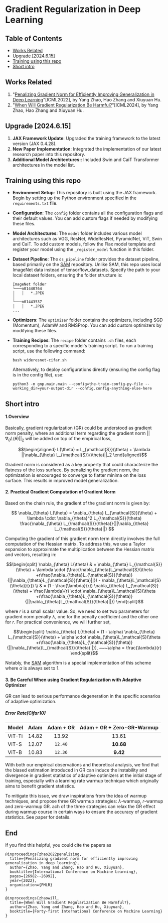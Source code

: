 # Gradient Regularization in Deep Learning

## Table of Contents
- [Works Related](#works-related)
- [Upgrade [2024.6.15]](#upgrade-2024615)
- [Training using this repo](#training-using-this-repo)
- [Short intro](#short-intro)

## Works Related

1. "[Penalizing Gradient Norm for Efficiently Improving Generalization in Deep Learning](https://arxiv.org/abs/2202.03599)"[ICML2022], by Yang Zhao, Hao Zhang and Xiuyuan Hu.
2. "[When Will Gradient Regularization Be Harmful?](https://arxiv.org/abs/2406.09723)"[ICML2024], by Yang Zhao, Hao Zhang and Xiuyuan Hu.

## Upgrade [2024.6.15]

1. **JAX Framework Update**: Upgraded the training framework to the latest version (JAX 0.4.28).
2. **New Paper Implementation**: Integrated the implementation of our latest research paper into this repository.
3. **Additional Model Architectures:**: Included Swin and CaiT Transformer architectures in the model list.

## Training using this repo

* **Environment Setup**: This repository is built using the JAX framework. Begin by setting up the Python environment specified in the `requirements.txt` file.

* **Configuration**: The `config` folder contains all the configuration flags and their default values. You can add custom flags if needed by modifying these files.

* **Model Architectures**: The `model` folder includes various model architectures such as VGG, ResNet, WideResNet, PyramidNet, ViT, Swin and CaiT. To add custom models, follow the Flax model template and register your model using the `_register_model` function in this folder.

* **Dataset Pipeline**: The `ds_pipeline` folder provides the dataset pipeline, based primarily on the [SAM](https://github.com/google-research/sam) repository. Unlike SAM, this repo uses local ImageNet data instead of tensorflow_datasets. Specify the path to your local dataset folders, ensuring the folder structure is:
    ```
    ImageNet folder
    └───n01440764
    │   │   *.JPEG
    │
    └───n01443537
    │   │   *.JPEG
    ...
    ```

* **Optimizers**: The `optimizer` folder contains the optimizers, including SGD (Momentum), AdamW and RMSProp. You can add custom optimizers by modifying these files.

* **Training Recipes**: The `recipe` folder contains `.sh` files, each corresponding to a specific model's training script. To run a training script, use the following command:
    ```
    bash wideresnet-cifar.sh
    ```
  
  Alternatively, to deploy configurations directly (ensuring the config flag is in the config file), use:
    ```
    python3 -m gnp.main.main --config=the-train-config-py-file --working_dir=your-output-dir --config.config-anything-else-here
    ```


## Short intro

#### 1.Overview

Basically, gradient regularization (GR) could be understood as gradient norm penalty, where an additional term regarding the gradient norm $||\nabla_{\theta} L(\theta)||_2$ will be added on top of the empirical loss,

$$\begin{aligned}
L(\theta) = L_{\mathcal{S}}(\theta) + \lambda ||\nabla_{\theta} L_{\mathcal{S}}(\theta)||_2
\end{aligned}$$

Gradient norm is considered as a key property that could characterize the flatness of the loss surface. By penalizing the gradient norm, the optimization is encouraged to converge to flatter minima on the loss surface. This results in improved model generalization.


#### 2. Practical Gradient Computation of Gradient Norm

Based on the chain rule, the gradient of the gradient norm is given by:

$$
\nabla_{\theta} L(\theta) = \nabla_{\theta} L_{\mathcal{S}}(\theta) + \lambda \cdot \nabla_{\theta}^2 L_{\mathcal{S}}(\theta) \frac{\nabla_{\theta} L_{\mathcal{S}}(\theta)}{||\nabla_{\theta} L_{\mathcal{S}}(\theta)||}
$$

Computing the gradient of this gradient norm term directly involves the full computation of the Hessian matrix. To address this, we use a Taylor expansion to approximate the multiplication between the Hessian matrix and vectors, resulting in:

$$\begin{split}
    \nabla_{\theta} L(\theta) & = \nabla_{\theta} L_{\mathcal{S}}(\theta) + \lambda \cdot (\frac{\nabla_{\theta}L_\mathcal{S}(\theta +r\frac{\nabla_{\theta}L_{\mathcal{S}}(\theta)}{||\nabla_{\theta}L_{\mathcal{S}}(\theta)||}) - \nabla_{\theta}L_\mathcal{S}(\theta)}{r}) \\
    & = (1 - \frac{\lambda}{r}) \nabla_{\theta} L_{\mathcal{S}}(\theta) + \frac{\lambda}{r} \cdot \nabla_{\theta}L_\mathcal{S}(\theta +r\frac{\nabla_{\theta}L_{\mathcal{S}}(\theta)}{||\nabla_{\theta}L_{\mathcal{S}}(\theta)||})
\end{split}$$
 
where $r$ is a small scalar value. So, we need to set two parameters for gradient norm penalty $\lambda$, one for the penalty coefficient and the other one for $r$. For practical convenience, we will further set,


$$\begin{split}
 \nabla_{\theta} L(\theta) = (1 - \alpha) \nabla_{\theta} L_{\mathcal{S}}(\theta) + \alpha \cdot \nabla_{\theta}L_\mathcal{S}(\theta +r\frac{\nabla_{\theta}L_{\mathcal{S}}(\theta)}{||\nabla_{\theta}L_{\mathcal{S}}(\theta)||}), ~~~\alpha = \frac{\lambda}{r}
\end{split}$$


Notably, the [SAM](https://github.com/google-research/sam) algorithm is a special implementation of this scheme where $\alpha$ is always set to 1.


#### 3. **Be Careful** When using Gradient Regularization with Adaptive Optimizer

GR can lead to serious performance degeneration in the specific scenarios of adaptive optimization. 

##### Error Rate[Cifar10]
| Model | Adam | Adam + GR | Adam + GR + Zero-GR-Warmup
|----------|:----------:|:----------:|:----------:|
| ViT-Ti   | 14.82  | 13.92   | 13.61 |
| ViT-S   | 12.07  | `12.40` | **10.68** |
| ViT-B   | 10.83  | `12.36` | **9.42** |

With both our empirical observations and theoretical analysis, we find that the biased estimation introduced in GR can induce the instability and divergence in gradient statistics of adaptive optimizers at the initial stage of training, especially with a learning rate warmup technique which originally aims to benefit gradient statistics.

To mitigate this issue, we draw inspirations from the idea of warmup techniques, and propose three GR warmup strategies: $\lambda$-warmup, $r$-warmup and zero-warmup GR. ach of the three strategies can relax the GR effect during warmup course in certain ways to ensure the accuracy of gradient statistics. See paper for details.

## End

If you find this helpful, you could cite the papers as
```
@inproceedings{zhao2022penalizing,
  title={Penalizing gradient norm for efficiently improving generalization in deep learning},
  author={Zhao, Yang and Zhang, Hao and Hu, Xiuyuan},
  booktitle={International Conference on Machine Learning},
  pages={26982--26992},
  year={2022},
  organization={PMLR}
}

@inproceedings{zhaowill,
  title={When Will Gradient Regularization Be Harmful?},
  author={Zhao, Yang and Zhang, Hao and Hu, Xiuyuan},
  booktitle={Forty-first International Conference on Machine Learning}
}